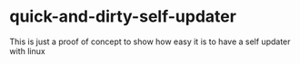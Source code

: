 # quick-and-dirty-self-updater
This is just a proof of concept to show how easy it is to have a self updater with linux

